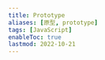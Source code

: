```yaml
---
title: Prototype
aliases: [原型, prototype]
tags: [JavaScript]
enableToc: true
lastmod: 2022-10-21
---
```

